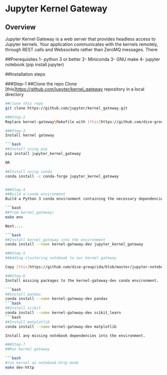 # Jupyter Kernel Gateway

## Overview

Jupyter Kernel Gateway is a web server that provides headless access to
Jupyter kernels. Your application communicates with the kernels remotely,
through REST calls and Websockets rather than ZeroMQ messages.
There 

##Prerequisites
1- python 3 or better
2- Miniconda
3- GNU make
4- jupyter notebook (pip install jupyter)


##Installation steps

###Step-1
##Clone the repo
Clone [this]https://github.com/jupyter/kernel_gateway
 repository in a local directory
```bash
##clone this repo
git clone https://github.com/jupyter/kernel_gateway.git

###Step-2
Replace kernel-gateway\Makefile with [this]https://github.com/dice-group/ida/tree/master/jupyter-notebook/windows/Makefile for windows and [this]https://github.com/dice-group/ida/tree/master/jupyter-notebook/linux/Makefile for linux.

###Step-3
Install kernel gateway

```bash
##Install using pip
pip install jupyter_kernel_gateway

OR

##Install using conda
conda install -c conda-forge jupyter_kernel_gateway


###Step-4
##Build a conda environment
Build a Python 3 conda environment containing the necessary dependencies for running the kernel gateway

```bash
##from kernel_gateway\
make env

Next....

```bash
##Install kernel_gateway into the environment
conda install --name kernel-gateway-dev jupyter_kernel_gateway

###Step-5
##Adding clustering notebook to our kernel gateway

Copy [this]https://github.com/dice-group/ida/blob/master/jupyter-notebook/clustering.ipynb notebook to \kernel_gateway\etc\api_examples\

###Step-6
Install missing packages to the kernel-gateway-dev conda environment.

```bash
##Install pandas
conda install --name kernel-gateway-dev pandas
```bash
##Install scikit
conda install --name kernel-gateway-dev scikit_learn
```bash
##Install matplotlib
conda install --name kernel-gateway-dev matplotlib

Install any missing notebook dependencies into the environment.

###Step-7
##Run kernel gateway

```bash
#run kernel as notebook-http mode
make dev-http


